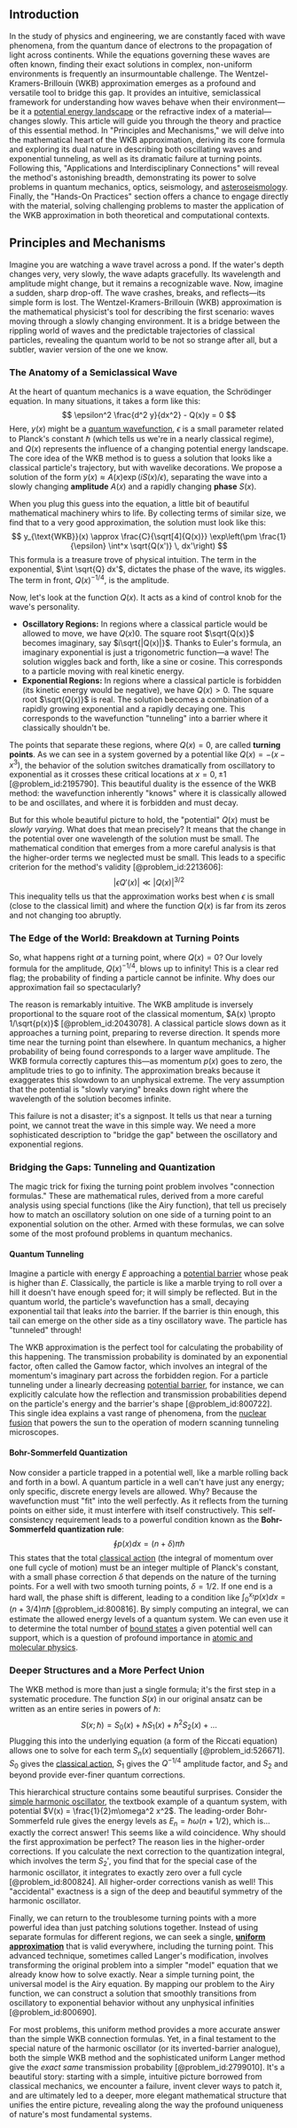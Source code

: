 ## Introduction
In the study of physics and engineering, we are constantly faced with wave phenomena, from the quantum dance of electrons to the propagation of light across continents. While the equations governing these waves are often known, finding their exact solutions in complex, non-uniform environments is frequently an insurmountable challenge. The Wentzel-Kramers-Brillouin (WKB) approximation emerges as a profound and versatile tool to bridge this gap. It provides an intuitive, semiclassical framework for understanding how waves behave when their environment—be it a [potential energy landscape](@article_id:143161) or the refractive index of a material—changes slowly. This article will guide you through the theory and practice of this essential method. In "Principles and Mechanisms," we will delve into the mathematical heart of the WKB approximation, deriving its core formula and exploring its dual nature in describing both oscillating waves and exponential tunneling, as well as its dramatic failure at turning points. Following this, "Applications and Interdisciplinary Connections" will reveal the method's astonishing breadth, demonstrating its power to solve problems in quantum mechanics, optics, seismology, and [asteroseismology](@article_id:161010). Finally, the "Hands-On Practices" section offers a chance to engage directly with the material, solving challenging problems to master the application of the WKB approximation in both theoretical and computational contexts.

## Principles and Mechanisms

Imagine you are watching a wave travel across a pond. If the water's depth changes very, very slowly, the wave adapts gracefully. Its wavelength and amplitude might change, but it remains a recognizable wave. Now, imagine a sudden, sharp drop-off. The wave crashes, breaks, and reflects—its simple form is lost. The Wentzel-Kramers-Brillouin (WKB) approximation is the mathematical physicist's tool for describing the first scenario: waves moving through a slowly changing environment. It is a bridge between the rippling world of waves and the predictable trajectories of classical particles, revealing the quantum world to be not so strange after all, but a subtler, wavier version of the one we know.

### The Anatomy of a Semiclassical Wave

At the heart of quantum mechanics is a wave equation, the Schrödinger equation. In many situations, it takes a form like this:
$$ \epsilon^2 \frac{d^2 y}{dx^2} - Q(x)y = 0 $$
Here, $y(x)$ might be a [quantum wavefunction](@article_id:260690), $\epsilon$ is a small parameter related to Planck's constant $\hbar$ (which tells us we're in a nearly classical regime), and $Q(x)$ represents the influence of a changing potential energy landscape. The core idea of the WKB method is to guess a solution that looks like a classical particle's trajectory, but with wavelike decorations. We propose a solution of the form $y(x) \approx A(x) \exp(iS(x)/\epsilon)$, separating the wave into a slowly changing **amplitude** $A(x)$ and a rapidly changing **phase** $S(x)$.

When you plug this guess into the equation, a little bit of beautiful mathematical machinery whirs to life. By collecting terms of similar size, we find that to a very good approximation, the solution must look like this:
$$ y_{\text{WKB}}(x) \approx \frac{C}{\sqrt[4]{Q(x)}} \exp\left(\pm \frac{1}{\epsilon} \int^x \sqrt{Q(x')} \, dx'\right) $$
This formula is a treasure trove of physical intuition. The term in the exponential, $\int \sqrt{Q} dx'$, dictates the phase of the wave, its wiggles. The term in front, $Q(x)^{-1/4}$, is the amplitude.

Now, let's look at the function $Q(x)$. It acts as a kind of control knob for the wave's personality.
*   **Oscillatory Regions:** In regions where a classical particle would be allowed to move, we have $Q(x)  0$. The square root $\sqrt{Q(x)}$ becomes imaginary, say $i\sqrt{|Q(x)|}$. Thanks to Euler's formula, an imaginary exponential is just a trigonometric function—a wave! The solution wiggles back and forth, like a sine or cosine. This corresponds to a particle moving with real kinetic energy.
*   **Exponential Regions:** In regions where a classical particle is forbidden (its kinetic energy would be negative), we have $Q(x) > 0$. The square root $\sqrt{Q(x)}$ is real. The solution becomes a combination of a rapidly growing exponential and a rapidly decaying one. This corresponds to the wavefunction "tunneling" into a barrier where it classically shouldn't be.

The points that separate these regions, where $Q(x)=0$, are called **turning points**. As we can see in a system governed by a potential like $Q(x) = -(x-x^3)$, the behavior of the solution switches dramatically from oscillatory to exponential as it crosses these critical locations at $x=0, \pm 1$ [@problem_id:2195790]. This beautiful duality is the essence of the WKB method: the wavefunction inherently "knows" where it is classically allowed to be and oscillates, and where it is forbidden and must decay.

But for this whole beautiful picture to hold, the "potential" $Q(x)$ must be *slowly varying*. What does that mean precisely? It means that the change in the potential over one wavelength of the solution must be small. The mathematical condition that emerges from a more careful analysis is that the higher-order terms we neglected must be small. This leads to a specific criterion for the method's validity [@problem_id:2213606]:
$$ |\epsilon Q'(x)| \ll |Q(x)|^{3/2} $$
This inequality tells us that the approximation works best when $\epsilon$ is small (close to the classical limit) and where the function $Q(x)$ is far from its zeros and not changing too abruptly.

### The Edge of the World: Breakdown at Turning Points

So, what happens right *at* a turning point, where $Q(x)=0$? Our lovely formula for the amplitude, $Q(x)^{-1/4}$, blows up to infinity! This is a clear red flag; the probability of finding a particle cannot be infinite. Why does our approximation fail so spectacularly?

The reason is remarkably intuitive. The WKB amplitude is inversely proportional to the square root of the classical momentum, $A(x) \propto 1/\sqrt{p(x)}$ [@problem_id:2043078]. A classical particle slows down as it approaches a turning point, preparing to reverse direction. It spends more time near the turning point than elsewhere. In quantum mechanics, a higher probability of being found corresponds to a larger wave amplitude. The WKB formula correctly captures this—as momentum $p(x)$ goes to zero, the amplitude tries to go to infinity. The approximation breaks because it exaggerates this slowdown to an unphysical extreme. The very assumption that the potential is "slowly varying" breaks down right where the wavelength of the solution becomes infinite.

This failure is not a disaster; it's a signpost. It tells us that near a turning point, we cannot treat the wave in this simple way. We need a more sophisticated description to "bridge the gap" between the oscillatory and exponential regions.

### Bridging the Gaps: Tunneling and Quantization

The magic trick for fixing the turning point problem involves "connection formulas." These are mathematical rules, derived from a more careful analysis using special functions (like the Airy function), that tell us precisely how to match an oscillatory solution on one side of a turning point to an exponential solution on the other. Armed with these formulas, we can solve some of the most profound problems in quantum mechanics.

#### Quantum Tunneling

Imagine a particle with energy $E$ approaching a [potential barrier](@article_id:147101) whose peak is higher than $E$. Classically, the particle is like a marble trying to roll over a hill it doesn't have enough speed for; it will simply be reflected. But in the quantum world, the particle's wavefunction has a small, decaying exponential tail that leaks *into* the barrier. If the barrier is thin enough, this tail can emerge on the other side as a tiny oscillatory wave. The particle has "tunneled" through!

The WKB approximation is the perfect tool for calculating the probability of this happening. The transmission probability is dominated by an exponential factor, often called the Gamow factor, which involves an integral of the momentum's imaginary part across the forbidden region. For a particle tunneling under a linearly decreasing [potential barrier](@article_id:147101), for instance, we can explicitly calculate how the reflection and transmission probabilities depend on the particle's energy and the barrier's shape [@problem_id:800722]. This single idea explains a vast range of phenomena, from the [nuclear fusion](@article_id:138818) that powers the sun to the operation of modern scanning tunneling microscopes.

#### Bohr-Sommerfeld Quantization

Now consider a particle trapped in a potential well, like a marble rolling back and forth in a bowl. A quantum particle in a well can't have just any energy; only specific, discrete energy levels are allowed. Why? Because the wavefunction must "fit" into the well perfectly. As it reflects from the turning points on either side, it must interfere with itself constructively. This self-consistency requirement leads to a powerful condition known as the **Bohr-Sommerfeld quantization rule**:
$$ \oint p(x) dx = (n + \delta) \pi \hbar $$
This states that the total [classical action](@article_id:148116) (the integral of momentum over one full cycle of motion) must be an integer multiple of Planck's constant, with a small phase correction $\delta$ that depends on the nature of the turning points. For a well with two smooth turning points, $\delta=1/2$. If one end is a hard wall, the phase shift is different, leading to a condition like $\int_0^{x_t} p(x) dx = (n+3/4)\pi\hbar$ [@problem_id:800816]. By simply computing an integral, we can estimate the allowed energy levels of a quantum system. We can even use it to determine the total number of [bound states](@article_id:136008) a given potential well can support, which is a question of profound importance in [atomic and molecular physics](@article_id:190760).

### Deeper Structures and a More Perfect Union

The WKB method is more than just a single formula; it's the first step in a systematic procedure. The function $S(x)$ in our original ansatz can be written as an entire series in powers of $\hbar$:
$$ S(x; \hbar) = S_0(x) + \hbar S_1(x) + \hbar^2 S_2(x) + \dots $$
Plugging this into the underlying equation (a form of the Riccati equation) allows one to solve for each term $S_n(x)$ sequentially [@problem_id:526671]. $S_0$ gives the [classical action](@article_id:148116), $S_1$ gives the $Q^{-1/4}$ amplitude factor, and $S_2$ and beyond provide ever-finer quantum corrections.

This hierarchical structure contains some beautiful surprises. Consider the [simple harmonic oscillator](@article_id:145270), the textbook example of a quantum system, with potential $V(x) = \frac{1}{2}m\omega^2 x^2$. The leading-order Bohr-Sommerfeld rule gives the energy levels as $E_n = \hbar\omega(n+1/2)$, which is... exactly the correct answer! This seems like a wild coincidence. Why should the first approximation be perfect? The reason lies in the higher-order corrections. If you calculate the next correction to the quantization integral, which involves the term $S_2'$, you find that for the special case of the harmonic oscillator, it integrates to exactly zero over a full cycle [@problem_id:800824]. All higher-order corrections vanish as well! This "accidental" exactness is a sign of the deep and beautiful symmetry of the harmonic oscillator.

Finally, we can return to the troublesome turning points with a more powerful idea than just patching solutions together. Instead of using separate formulas for different regions, we can seek a single, **[uniform approximation](@article_id:159315)** that is valid everywhere, including the turning point. This advanced technique, sometimes called Langer's modification, involves transforming the original problem into a simpler "model" equation that we already know how to solve exactly. Near a simple turning point, the universal model is the Airy equation. By mapping our problem to the Airy function, we can construct a solution that smoothly transitions from oscillatory to exponential behavior without any unphysical infinities [@problem_id:800690].

For most problems, this uniform method provides a more accurate answer than the simple WKB connection formulas. Yet, in a final testament to the special nature of the harmonic oscillator (or its inverted-barrier analogue), both the simple WKB method and the sophisticated uniform Langer method give the *exact same* transmission probability [@problem_id:2799010]. It's a beautiful story: starting with a simple, intuitive picture borrowed from classical mechanics, we encounter a failure, invent clever ways to patch it, and are ultimately led to a deeper, more elegant mathematical structure that unifies the entire picture, revealing along the way the profound uniqueness of nature's most fundamental systems.